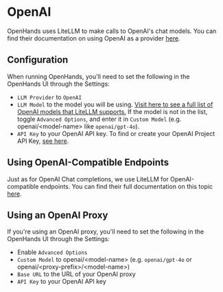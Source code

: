 # OpenAI

OpenHands uses LiteLLM to make calls to OpenAI's chat models. You can find their documentation on using OpenAI as a provider [here](https://docs.litellm.ai/docs/providers/openai).

## Configuration

When running OpenHands, you'll need to set the following in the OpenHands UI through the Settings:
* `LLM Provider` to `OpenAI`
* `LLM Model` to the model you will be using.
[Visit here to see a full list of OpenAI models that LiteLLM supports.](https://docs.litellm.ai/docs/providers/openai#openai-chat-completion-models)
If the model is not in the list, toggle `Advanced Options`, and enter it in `Custom Model` (e.g. openai/&lt;model-name&gt; like `openai/gpt-4o`).
* `API Key` to your OpenAI API key. To find or create your OpenAI Project API Key, [see here](https://platform.openai.com/api-keys).

## Using OpenAI-Compatible Endpoints

Just as for OpenAI Chat completions, we use LiteLLM for OpenAI-compatible endpoints. You can find their full documentation on this topic [here](https://docs.litellm.ai/docs/providers/openai_compatible).

## Using an OpenAI Proxy

If you're using an OpenAI proxy, you'll need to set the following in the OpenHands UI through the Settings:
* Enable `Advanced Options`
* `Custom Model` to openai/&lt;model-name&gt; (e.g. `openai/gpt-4o` or openai/&lt;proxy-prefix&gt;/&lt;model-name&gt;)
* `Base URL` to the URL of your OpenAI proxy
* `API Key` to your OpenAI API key
